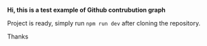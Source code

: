 **Hi, this is a test example of Github contrubution graph**

Project is ready, simply run ```npm run dev``` after cloning the repository.

Thanks
